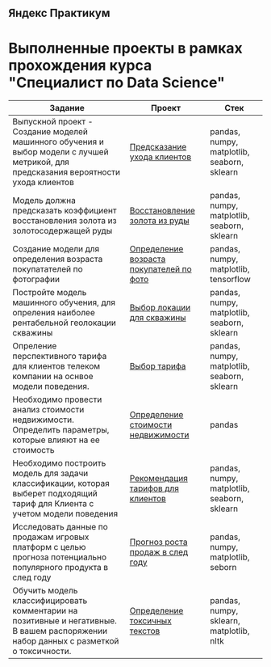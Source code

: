

## Яндекс Практикум
# Выполненные проекты в рамках прохождения курса <br/> "Специалист по Data Science"  

| Задание                                                               | Проект                                                        | Стек                                    
| ---------------------------------------------------       | --------------------------------------------------------------------------|------------------------------------------------------|
| Выпускной проект - Создание моделей машинного обучения и выбор модели с лучшей метрикой, для предсказания вероятности ухода клиентов  | [Предсказание ухода клиентов](https://github.com/Romario1975/Yandex_practicum_DS_projects/blob/main/project_telecom_final.ipynb)| pandas, numpy, matplotlib, seaborn, sklearn 
| Модель должна предсказать коэффициент восстановления золота из золотосодержащей руды                   | [Восстановление золота из руды](https://github.com/Romario1975/Yandex_practicum_DS_projects/blob/main/%D0%92%D0%BE%D1%81%D1%81%D1%82%D0%B0%D0%BD%D0%BE%D0%B2%D0%BB%D0%B5%D0%BD%D0%B8%D1%8F%20%D0%B7%D0%BE%D0%BB%D0%BE%D1%82%D0%B0%20%D0%B8%D0%B7%20%D1%80%D1%83%D0%B4%D1%8B%20.ipynb) | pandas, numpy, matplotlib, seaborn, sklearn
| Создание модели для определения возраста покупатателей по фотографии            | [Определение возраста покупателей по фото](https://github.com/Romario1975/Yandex_practicum_DS_projects/blob/main/%D0%9A%D0%BE%D0%BC%D0%BF%D1%8C%D1%8E%D1%82%D0%B5%D1%80%D0%BD%D0%BE%D0%B5_%D0%B7%D1%80%D0%B5%D0%BD%D0%B8%D0%B5.ipynb)| pandas, numpy, matplotlib, tensorflow
| Постройте модель машинного обучения, для опреления наиболее рентабельной геолокации скважины           | [Выбор локации для скважины](https://github.com/Romario1975/Yandex_practicum_DS_projects/blob/main/%D0%92%D1%8B%D0%B1%D0%BE%D1%80%20%D0%BB%D0%BE%D0%BA%D0%B0%D1%86%D0%B8%D0%B8%20%D0%B4%D0%BB%D1%8F%20%D1%81%D0%BA%D0%B2%D0%B0%D0%B6%D0%B8%D0%BD%D1%8B.ipynb) | pandas, numpy, matplotlib, seaborn, sklearn
| Опреление перспективного тарифа для клиентов телеком компании на оснвое модели поведения.          | [Выбор тарифа](https://github.com/Romario1975/Yandex_practicum_DS_projects/blob/main/%D0%9E%D0%BF%D1%80%D0%B5%D0%B4%D0%B5%D0%BB%D0%B5%D0%BD%D0%B8%D0%B5%20%D0%BF%D0%B5%D1%80%D1%81%D0%BF%D0%B5%D0%BA%D1%82%D0%B8%D0%B2%D0%BD%D0%BE%D0%B3%D0%BE%20%D1%82%D0%B0%D1%80%D0%B8%D1%84%D0%B0%20%D0%B4%D0%BB%D1%8F%20%D1%82%D0%B5%D0%BB%D0%B5%D0%BA%D0%BE%D0%BC-%D0%BA%D0%BE%D0%BC%D0%BF%D0%B0%D0%BD%D0%B8%D0%B8.ipynb.pdf)| pandas, numpy, matplotlib, seaborn, sklearn
| Необходимо провести анализ стоимости недвижимости. Определить параметры, которые влияют на ее стоимость      |[Определение стоимости недвижимости](https://github.com/Romario1975/Yandex_practicum_DS_projects/blob/main/%D0%9F%D1%80%D0%BE%D0%B5%D0%BA%D1%82%20-%20%D0%98%D1%81%D1%81%D0%BB%D0%B5%D0%B4%D0%BE%D0%B2%D0%B0%D0%BD%D0%B8%D0%B5%20%D0%BE%20%D0%BF%D1%80%D0%BE%D0%B4%D0%B0%D0%B6%D0%B5%20%D0%BA%D0%B2%D0%B0%D1%80%D1%82%D0%B8%D1%80.pdf) | pandas 
| Необходимо построить модель для задачи классификации, которая выберет подходящий тариф для Клиента с учетом модели поведения  | [Рекомендация тарифов для клиентов ](https://github.com/Romario1975/Yandex_practicum_DS_projects/blob/main/%D0%A0%D0%B5%D0%BA%D0%BE%D0%BC%D0%B5%D0%BD%D0%B4%D0%B0%D1%86%D0%B8%D1%8F%20%D1%82%D0%B0%D1%80%D0%B8%D1%84%D0%BE%D0%B2%20%D0%BA%D0%BB%D0%B8%D0%B5%D0%BD%D1%82%D0%BE%D0%B2.ipynb)| pandas, numpy, matplotlib, seaborn, sklearn
| Исследовать данные по продажам игровых платформ с целью прогноза потенциально популярного продукта в след году |[Прогноз роста продаж в след году](https://github.com/Romario1975/Yandex_practicum_DS_projects/blob/main/sales_project.ipynb) |pandas, numpy, matplotlib, seborn
| Обучить модель классифицировать комментарии на позитивные и негативные. В вашем распоряжении набор данных с разметкой о токсичности. | [Определение токсичных текстов](https://github.com/Romario1975/Yandex_practicum_DS_projects/blob/main/ML_toxic_text_proect.ipynb)|pandas, numpy, sklearn, matplotlib, nltk
                                                                                                                                                                        
